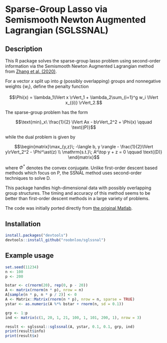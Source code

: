# Sparse-Group Lasso via Semismooth Newton Augmented Lagrangian (SGLSSNAL)

## Description

This R package solves the sparse-group lasso problem using second-order information via the Semismooth Newton Augmented Lagrangian method from [Zhang et al. (2020)](https://link.springer.com/article/10.1007/s10107-018-1329-6).

For a vector $x$ split up into $g$ (possibly overlapping) groups and nonnegative weights $\{w_i\}$, define the penalty function 

```math
\Phi(x) = \lambda_1\lVert x \rVert_1 + \lambda_2\sum_{i=1}^g w_i \lVert x_{(i)} \rVert_2.
```
The sparse-group problem has the form
```math
\text{min}_x\ \frac{1}{2} \lVert Ax - b\rVert_2^2 + \Phi(x) \qquad \text{(P)}
```
while the dual problem is given by
```math
\begin{matrix}\max_{y,z}\; -\langle b, y \rangle - \frac{1}{2}\lVert y\rVert_2^2 - \Phi^\ast(z) \\ \mathrm{s.t.}\; A^\top y + z = 0 \qquad \text{(D)} \end{matrix}
```

where $\Phi^\ast$ denotes the convex conjugate.
Unlike first-order descent based methods which focus on $\mathrm{P}$, the SSNAL method uses second-order techniques to solve $\mathrm{D}$.

This package handles high-dimensional data with possibly overlapping group structures. The timing and accuracy of this method seems to be better than first-order descent methods in a large variety of problems.

The code was initially ported directly from [the original Matlab](https://github.com/YangjingZhang/SparseGroupLasso).

## Installation

```r
install.packages("devtools")
devtools::install_github("roobnloo/sglssnal")
```

## Example usage

```r
set.seed(11234)
n <- 100
p <- 200

bstar <- c(rnorm(20), rep(0, p - 20))
A <- matrix(rnorm(n * p), nrow = n)
A[sample(n * p, n * p / 2)] <- 0
A <- Matrix::Matrix(rnorm(n * p), nrow = n, sparse = TRUE)
ystar <- as.numeric(A %*% bstar + rnorm(n, sd = 0.1))

grp <- 1:p
ind <- matrix(c(1, 20, 1, 21, 100, 1, 101, 200, 1), nrow = 3)

result <- sglssnal::sglssnal(A, ystar, 0.1, 0.1, grp, ind)
print(result$info)
print(result$x)
```
